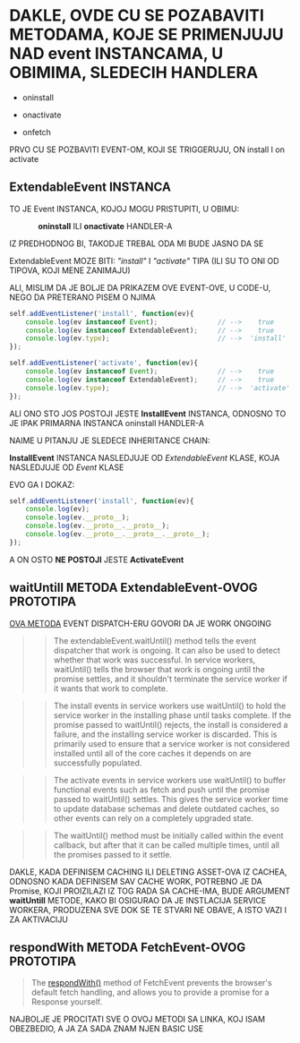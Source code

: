 # DAKLE, OVDE CU SE POZABAVITI METODAMA, KOJE SE PRIMENJUJU NAD event INSTANCAMA, U OBIMIMA, SLEDECIH HANDLERA

- oninstall

- onactivate

>>>>>>>>>>

- onfetch

>>>>>>>>>>

PRVO CU SE POZBAVITI EVENT-OM, KOJI SE TRIGGERUJU, ON install I on activate

## ExtendableEvent INSTANCA

TO JE Event INSTANCA, KOJOJ MOGU PRISTUPITI, U OBIMU:

&nbsp;&nbsp;&nbsp;&nbsp;&nbsp;&nbsp;&nbsp;&nbsp;&nbsp;&nbsp;&nbsp;&nbsp; **oninstall** ILI **onactivate** HANDLER-A

IZ PREDHODNOG BI, TAKODJE TREBAL ODA MI BUDE JASNO DA SE

ExtendableEvent MOZE BITI: *"install"* I *"activate"* TIPA (ILI SU TO ONI OD TIPOVA, KOJI MENE ZANIMAJU)

ALI, MISLIM DA JE BOLJE DA PRIKAZEM OVE EVENT-OVE, U CODE-U, NEGO DA PRETERANO PISEM O NJIMA

```javascript
self.addEventListener('install', function(ev){
    console.log(ev instanceof Event);               // -->    true
    console.log(ev instanceof ExtendableEvent);     // -->    true
    console.log(ev.type);                           // -->  'install'
});

self.addEventListener('activate', function(ev){
    console.log(ev instanceof Event);               // -->    true
    console.log(ev instanceof ExtendableEvent);     // -->    true
    console.log(ev.type);                           // -->  'activate'
});
```

ALI ONO STO JOS POSTOJI JESTE **InstallEvent** INSTANCA, ODNOSNO TO JE IPAK PRIMARNA INSTANCA oninstall HANDLER-A

NAIME U PITANJU JE SLEDECE INHERITANCE CHAIN:

**InstallEvent** INSTANCA NASLEDJUJE OD *ExtendableEvent* KLASE, KOJA NASLEDJUJE OD *Event* KLASE

EVO GA I DOKAZ:

```javascript
self.addEventListener('install', function(ev){
    console.log(ev);                                                   // --> InstallEvent {}
    console.log(ev.__proto__);                                         // --> InstallEvent {}
    console.log(ev.__proto__.__proto__);                               // --> ExtendableEvent {}
    console.log(ev.__proto__.__proto__.__proto__);                     // --> Event {}
});
```

A ON OSTO **NE POSTOJI** JESTE **ActivateEvent**

## waitUntill METODA ExtendableEvent-OVOG PROTOTIPA

[OVA METODA](https://developer.mozilla.org/en-US/docs/Web/API/ExtendableEvent/waitUntil) EVENT DISPATCH-ERU GOVORI DA JE WORK ONGOING

>> The extendableEvent.waitUntil() method tells the event dispatcher that work is ongoing. It can also be used to detect whether that work was successful. In service workers, waitUntil() tells the browser that work is ongoing until the promise settles, and it shouldn't terminate the service worker if it wants that work to complete.

>> The install events in service workers use waitUntil() to hold the service worker in the installing phase until tasks complete. If the promise passed to waitUntil() rejects, the install is considered a failure, and the installing service worker is discarded. This is primarily used to ensure that a service worker is not considered installed until all of the core caches it depends on are successfully populated.

>> The activate events in service workers use waitUntil() to buffer functional events such as fetch and push until the promise passed to waitUntil() settles. This gives the service worker time to update database schemas and delete outdated caches, so other events can rely on a completely upgraded state.

>> The waitUntil() method must be initially called within the event callback, but after that it can be called multiple times, until all the promises passed to it settle.

DAKLE, KADA DEFINISEM CACHING ILI DELETING ASSET-OVA IZ CACHEA, ODNOSNO KADA DEFINISEM SAV CACHE WORK, POTREBNO JE DA Promise, KOJI PROIZILAZI IZ TOG RADA SA CACHE-IMA, BUDE ARGUMENT **waitUntill** METODE, KAKO BI OSIGURAO DA JE INSTLACIJA SERVICE WORKERA, PRODUZENA SVE DOK SE TE STVARI NE OBAVE, A ISTO VAZI I ZA AKTIVACIJU

## respondWith METODA FetchEvent-OVOG PROTOTIPA

> The [respondWith()](https://developer.mozilla.org/en-US/docs/Web/API/FetchEvent/respondWith) method of FetchEvent prevents the browser's default fetch handling, and allows you to provide a promise for a Response yourself.

NAJBOLJE JE PROCITATI SVE O OVOJ METODI SA LINKA, KOJ ISAM OBEZBEDIO, A JA ZA SADA ZNAM NJEN BASIC USE
